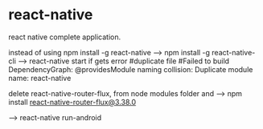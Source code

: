 # react-native
react native complete application.

instead of using npm install -g react-native
--> npm install -g react-native-cli
--> react-native start
if gets error #duplicate file
#Failed to build DependencyGraph: @providesModule naming collision:   Duplicate module name: react-native

delete react-native-router-flux, from node modules folder and 
--> npm install react-native-router-flux@3.38.0

--> react-native run-android
